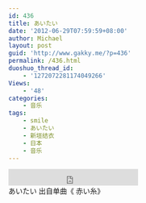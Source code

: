 ```yaml
---
id: 436
title: あいたい
date: '2012-06-29T07:59:59+08:00'
author: Michael
layout: post
guid: 'http://www.gakky.me/?p=436'
permalink: /436.html
duoshuo_thread_id:
    - '1272072281174049266'
Views:
    - '48'
categories:
    - 音乐
tags:
    - smile
    - あいたい
    - 新垣结衣
    - 日本
    - 音乐
---
```


<div class="audio_player"><iframe allowtransparency="true" frameborder="0" height="33" loading="lazy" scrolling="no" src="http://www.diandian.com/n/common/player?feedId=102bf870-c17f-11e1-86f1-782bcb38253b" width="257"></iframe></div>あいたい 出自单曲《 赤い糸》